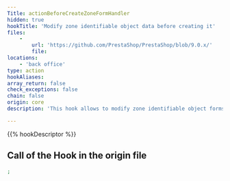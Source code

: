 ```yaml
---
Title: actionBeforeCreateZoneFormHandler
hidden: true
hookTitle: 'Modify zone identifiable object data before creating it'
files:
    -
        url: 'https://github.com/PrestaShop/PrestaShop/blob/9.0.x/'
        file: 
locations:
    - 'back office'
type: action
hookAliases: 
array_return: false
check_exceptions: false
chain: false
origin: core
description: 'This hook allows to modify zone identifiable object forms data before it was created'

---
```


{{% hookDescriptor %}}

## Call of the Hook in the origin file

```php
;
```
